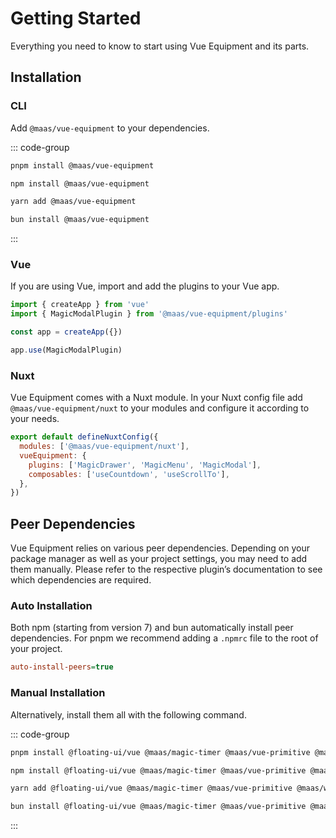 # Getting Started

Everything you need to know to start using Vue Equipment and its parts.

<!--@include: @/apps/docs/src/content/snippets/overview.md-->

## Installation

### CLI

Add `@maas/vue-equipment` to your dependencies.

::: code-group

```sh [pnpm]
pnpm install @maas/vue-equipment
```

```sh [npm]
npm install @maas/vue-equipment
```

```sh [yarn]
yarn add @maas/vue-equipment
```

```sh [bun]
bun install @maas/vue-equipment
```

:::

### Vue

If you are using Vue, import and add the plugins to your Vue app.

```js
import { createApp } from 'vue'
import { MagicModalPlugin } from '@maas/vue-equipment/plugins'

const app = createApp({})

app.use(MagicModalPlugin)
```

### Nuxt

Vue Equipment comes with a Nuxt module. In your Nuxt config file add `@maas/vue-equipment/nuxt` to your modules and configure it according to your needs.

```js
export default defineNuxtConfig({
  modules: ['@maas/vue-equipment/nuxt'],
  vueEquipment: {
    plugins: ['MagicDrawer', 'MagicMenu', 'MagicModal'],
    composables: ['useCountdown', 'useScrollTo'],
  },
})
```

## Peer Dependencies

Vue Equipment relies on various peer dependencies. Depending on your package manager as well as your project settings, you may need to add them manually. Please refer to the respective plugin’s documentation to see which dependencies are required.

<ProseTable
:columns="[
  { label: 'Package'},
]"
:rows="[
  {
    items: [
      {
        label: '[@floating-ui/vue](https://www.npmjs.com/package/@floating-ui/vue)',
        code: ['label']
      }
    ]
  },
  {
    items: [
      {
        label: '[@maas/magic-timer](https://www.npmjs.com/package/@maas/magic-timer)',
        code: ['label']
      }
    ]
  },
  {
    items: [
      {
        label: '[@maas/vue-primitive](https://www.npmjs.com/package/@maas/vue-primitive)',
        code: ['label']
      }
    ]
  },
  {
    items: [
      {
        label: '[@maas/wheel-gestures](https://www.npmjs.com/package/@maas/wheel-gestures)',
        code: ['label']
      }
    ]
  },
  {
    items: [
      {
        label: '[@nuxt/kit](https://www.npmjs.com/package/@nuxt/kit)',
        code: ['label']
      }
    ]
  },
  {
    items: [
      {
        label: '[@vueuse/core](https://www.npmjs.com/package/@vueuse/core)',
        code: ['label']
      }
    ]
  },
  {
    items: [
      {
        label: '[@vueuse/integrations](https://www.npmjs.com/package/@vueuse/integrations)',
        code: ['label']
      }
    ]
  },
  {
    items: [
      {
        label: '[defu](https://www.npmjs.com/package/defu)',
        code: ['label']
      }
    ]
  },
  {
    items: [
      {
        label: '[focus-trap](https://www.npmjs.com/package/focus-trap)',
        code: ['label']
      }
    ]
  },
  {
    items: [
      {
        label: '[hls.js](https://www.npmjs.com/package/hls.js)',
        code: ['label']
      }
    ]
  },
  {
    items: [
      {
        label: '[luxon](https://www.npmjs.com/package/luxon)',
        code: ['label']
      }
    ]
  },
  {
    items: [
      {
        label: '[mitt](https://www.npmjs.com/package/mitt)',
        code: ['label']
      }
    ]
  },
  {
    items: [
      {
        label: '[motion](https://www.npmjs.com/package/motion)',
        code: ['label']
      }
    ]
  },
  {
    items: [
      {
        label: '[nuxt](https://www.npmjs.com/package/nuxt)',
        code: ['label']
      }
    ]
  },
  {
    items: [
      {
        label: '[universal-cookie](https://www.npmjs.com/package/universal-cookie)',
        code: ['label']
      }
    ]
  },
  {
    items: [
      {
        label: '[vue](https://www.npmjs.com/package/vue)',
        code: ['label']
      }
    ]
  }
]"
/>

### Auto Installation

Both npm (starting from version 7) and bun automatically install peer dependencies. For pnpm we recommend adding a `.npmrc` file to the root of your project.

```ini
auto-install-peers=true
```

### Manual Installation

Alternatively, install them all with the following command.

::: code-group

```sh [pnpm]
pnpm install @floating-ui/vue @maas/magic-timer @maas/vue-primitive @maas/wheel-gestures @nuxt/kit @vueuse/core @vueuse/integrations defu focus-trap hls.js luxon mitt motion nuxt universal-cookie vue
```

```sh [npm]
npm install @floating-ui/vue @maas/magic-timer @maas/vue-primitive @maas/wheel-gestures @nuxt/kit @vueuse/core @vueuse/integrations defu focus-trap hls.js luxon mitt motion nuxt universal-cookie vue
```

```sh [yarn]
yarn add @floating-ui/vue @maas/magic-timer @maas/vue-primitive @maas/wheel-gestures @nuxt/kit @vueuse/core @vueuse/integrations defu focus-trap hls.js luxon mitt motion nuxt universal-cookie vue
```

```sh [bun]
bun install @floating-ui/vue @maas/magic-timer @maas/vue-primitive @maas/wheel-gestures @nuxt/kit @vueuse/core @vueuse/integrations defu focus-trap hls.js luxon mitt motion nuxt universal-cookie vue
```

:::
